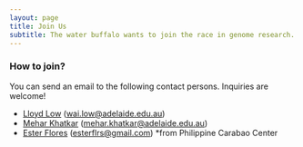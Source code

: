 ```yaml
---
layout: page
title: Join Us
subtitle: The water buffalo wants to join the race in genome research. Come and ride on!
---
```

### How to join?

You can send an email to the following contact persons. Inquiries are welcome!

- [Lloyd Low](https://www.adelaide.edu.au/directory/wai.low) (wai.low@adelaide.edu.au) 
- [Mehar Khatkar](https://www.sydney.edu.au/science/about/our-people/academic-staff/mehar-khatkar.html) (mehar.khatkar@adelaide.edu.au)
- [Ester Flores](https://www.pcc.gov.ph/researcher/ester-flores/) (esterflrs@gmail.com) *from Philippine Carabao Center
